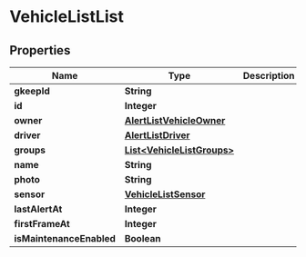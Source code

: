 # VehicleListList

## Properties
Name | Type | Description | Notes
------------ | ------------- | ------------- | -------------
**gkeepId** | **String** |  |  [optional]
**id** | **Integer** |  |  [optional]
**owner** | [**AlertListVehicleOwner**](AlertListVehicleOwner.md) |  |  [optional]
**driver** | [**AlertListDriver**](AlertListDriver.md) |  |  [optional]
**groups** | [**List&lt;VehicleListGroups&gt;**](VehicleListGroups.md) |  |  [optional]
**name** | **String** |  |  [optional]
**photo** | **String** |  |  [optional]
**sensor** | [**VehicleListSensor**](VehicleListSensor.md) |  |  [optional]
**lastAlertAt** | **Integer** |  |  [optional]
**firstFrameAt** | **Integer** |  |  [optional]
**isMaintenanceEnabled** | **Boolean** |  |  [optional]
